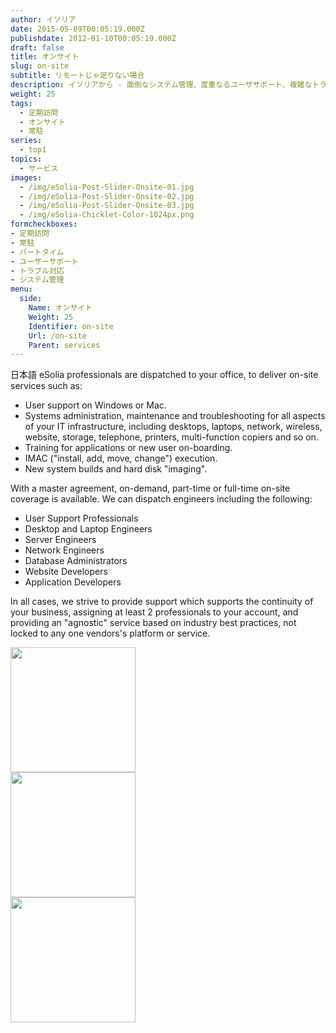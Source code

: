 ```yaml
---
author: イソリア
date: 2015-05-09T00:05:19.000Z
publishdate: 2012-01-10T00:05:19.000Z
draft: false
title: オンサイト
slug: on-site
subtitle: リモートじゃ足りない場合
description: イソリアから - 面倒なシステム管理、度重なるユーザサポート、複雑なトラブルシュートは経験豊富なエンジニアがオンサイトにて
weight: 25
tags:
  - 定期訪問
  - オンサイト
  - 常駐
series:
  - top1
topics:
  - サービス
images:
  - /img/eSolia-Post-Slider-Onsite-01.jpg
  - /img/eSolia-Post-Slider-Onsite-02.jpg
  - /img/eSolia-Post-Slider-Onsite-03.jpg
  - /img/eSolia-Chicklet-Color-1024px.png
formcheckboxes:
- 定期訪問
- 常駐
- パートタイム
- ユーザーサポート
- トラブル対応
- システム管理
menu:
  side:
    Name: オンサイト
    Weight: 25
    Identifier: on-site
    Url: /on-site
    Parent: services
---
```


日本語 eSolia professionals are dispatched to your office, to deliver on-site services such as:

* User support on Windows or Mac.
* Systems administration, maintenance and troubleshooting for all aspects of your IT infrastructure, including desktops, laptops, network, wireless, website, storage, telephone, printers, multi-function copiers and so on.
* Training for applications or new user on-boarding.
* IMAC ("install, add, move, change") execution.
* New system builds and hard disk "imaging".

With a master agreement, on-demand, part-time or full-time on-site coverage is available. We can dispatch engineers including the following:

* User Support Professionals
* Desktop and Laptop Engineers
* Server Engineers
* Network Engineers
* Database Administrators
* Website Developers
* Application Developers

In all cases, we strive to provide support which supports the continuity of your business, assigning at least 2 professionals to your account, and providing an "agnostic" service based on industry best practices, not locked to any one vendors's platform or service.

<div class="row">
  <div class="col s12 m6 l3"><img class="materialboxed" data-caption="System maintenance - by eSolia Inc." width="200" src="/img/eSolia-Post-Slider-Onsite-01.jpg"></div>
  <div class="col s12 m6 l3"><img class="materialboxed" data-caption="Servers and network - by eSolia Inc." width="200" src="/img/eSolia-Post-Slider-Onsite-02.jpg"></div>
  <div class="col s12 m6 l3"><img class="materialboxed" data-caption="Skilled engineers - by eSolia Inc." width="200" src="/img/eSolia-Post-Slider-Onsite-03.jpg"></div>
</div>
